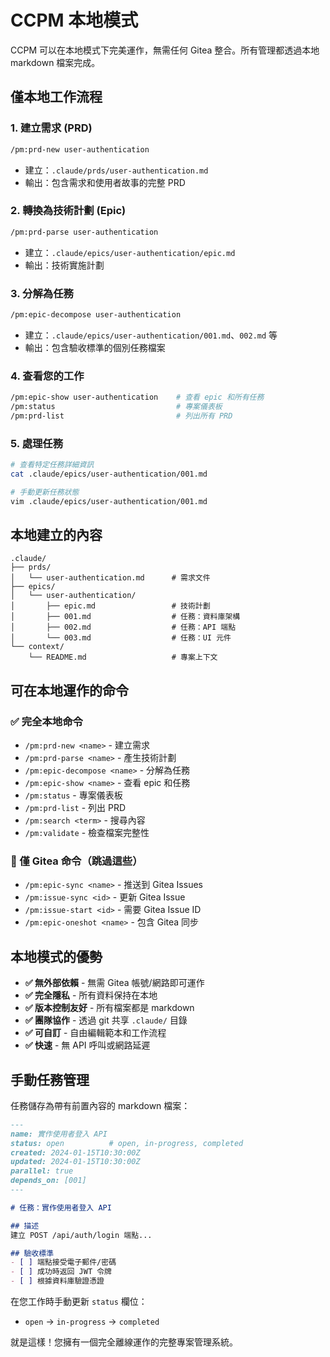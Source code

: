 # CCPM 本地模式

CCPM 可以在本地模式下完美運作，無需任何 Gitea 整合。所有管理都透過本地 markdown 檔案完成。

## 僅本地工作流程

### 1. 建立需求 (PRD)
```bash
/pm:prd-new user-authentication
```
- 建立：`.claude/prds/user-authentication.md`
- 輸出：包含需求和使用者故事的完整 PRD

### 2. 轉換為技術計劃 (Epic)
```bash
/pm:prd-parse user-authentication
```
- 建立：`.claude/epics/user-authentication/epic.md`
- 輸出：技術實施計劃

### 3. 分解為任務
```bash
/pm:epic-decompose user-authentication
```
- 建立：`.claude/epics/user-authentication/001.md`、`002.md` 等
- 輸出：包含驗收標準的個別任務檔案

### 4. 查看您的工作
```bash
/pm:epic-show user-authentication    # 查看 epic 和所有任務
/pm:status                           # 專案儀表板
/pm:prd-list                         # 列出所有 PRD
```

### 5. 處理任務
```bash
# 查看特定任務詳細資訊
cat .claude/epics/user-authentication/001.md

# 手動更新任務狀態
vim .claude/epics/user-authentication/001.md
```

## 本地建立的內容

```text
.claude/
├── prds/
│   └── user-authentication.md      # 需求文件
├── epics/
│   └── user-authentication/
│       ├── epic.md                 # 技術計劃
│       ├── 001.md                  # 任務：資料庫架構
│       ├── 002.md                  # 任務：API 端點
│       └── 003.md                  # 任務：UI 元件
└── context/
    └── README.md                   # 專案上下文
```

## 可在本地運作的命令

### ✅ 完全本地命令
- `/pm:prd-new <name>` - 建立需求
- `/pm:prd-parse <name>` - 產生技術計劃
- `/pm:epic-decompose <name>` - 分解為任務
- `/pm:epic-show <name>` - 查看 epic 和任務
- `/pm:status` - 專案儀表板
- `/pm:prd-list` - 列出 PRD
- `/pm:search <term>` - 搜尋內容
- `/pm:validate` - 檢查檔案完整性

### 🚫 僅 Gitea 命令（跳過這些）
- `/pm:epic-sync <name>` - 推送到 Gitea Issues
- `/pm:issue-sync <id>` - 更新 Gitea Issue
- `/pm:issue-start <id>` - 需要 Gitea Issue ID
- `/pm:epic-oneshot <name>` - 包含 Gitea 同步

## 本地模式的優勢

- **✅ 無外部依賴** - 無需 Gitea 帳號/網路即可運作
- **✅ 完全隱私** - 所有資料保持在本地
- **✅ 版本控制友好** - 所有檔案都是 markdown
- **✅ 團隊協作** - 透過 git 共享 `.claude/` 目錄
- **✅ 可自訂** - 自由編輯範本和工作流程
- **✅ 快速** - 無 API 呼叫或網路延遲

## 手動任務管理

任務儲存為帶有前置內容的 markdown 檔案：

```markdown
---
name: 實作使用者登入 API
status: open          # open, in-progress, completed
created: 2024-01-15T10:30:00Z
updated: 2024-01-15T10:30:00Z
parallel: true
depends_on: [001]
---

# 任務：實作使用者登入 API

## 描述
建立 POST /api/auth/login 端點...

## 驗收標準
- [ ] 端點接受電子郵件/密碼
- [ ] 成功時返回 JWT 令牌
- [ ] 根據資料庫驗證憑證
```

在您工作時手動更新 `status` 欄位：
- `open` → `in-progress` → `completed`

就是這樣！您擁有一個完全離線運作的完整專案管理系統。
